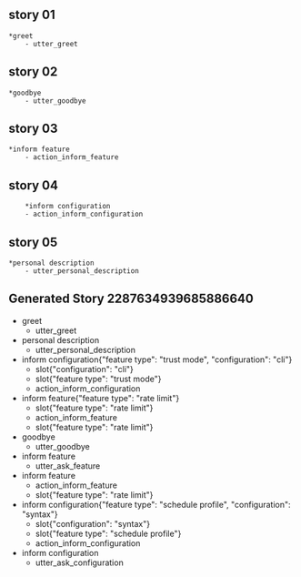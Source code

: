 ## story 01
	*greet
		- utter_greet
## story 02
	*goodbye
		- utter_goodbye
## story 03
	*inform feature
		- action_inform_feature
## story 04
        *inform configuration
		- action_inform_configuration
## story 05
	*personal description
		- utter_personal_description
## Generated Story 2287634939685886640
* greet
    - utter_greet
* personal description
    - utter_personal_description
* inform configuration{"feature type": "trust mode", "configuration": "cli"}
    - slot{"configuration": "cli"}
    - slot{"feature type": "trust mode"}
    - action_inform_configuration
* inform feature{"feature type": "rate limit"}
    - slot{"feature type": "rate limit"}
    - action_inform_feature
    - slot{"feature type": "rate limit"}
* goodbye
    - utter_goodbye
* inform feature
    - utter_ask_feature
* inform feature
    - action_inform_feature
    - slot{"feature type": "rate limit"}
* inform configuration{"feature type": "schedule profile", "configuration": "syntax"}
    - slot{"configuration": "syntax"}
    - slot{"feature type": "schedule profile"}
    - action_inform_configuration
* inform configuration
    - utter_ask_configuration

